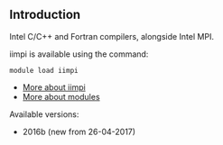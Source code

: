 ## Introduction
Intel C/C++ and Fortran compilers, alongside Intel MPI. 

iimpi is available using the command:

```
module load iimpi
```

* [More about iimpi](http://software.intel.com/en-us/intel-cluster-toolkit-compiler/)
* [More about modules](Local:/systems/lisa/software/modules)

Available versions:

* 2016b (new from 26-04-2017)